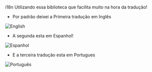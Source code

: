 i18n
Utilizando essa biblioteca que facilita muito na hora  da tradução!

* Por padrão deixei a Primeira tradução em Inglês

![English](https://user-images.githubusercontent.com/98665329/202865610-37ccfe55-9782-4a8c-a1a9-7a46af45c153.PNG)

* A segunda esta em Espanhol!

![Espanhol](https://user-images.githubusercontent.com/98665329/202865626-f42307ba-fbf0-43dd-a88b-682f5f2db69d.PNG)

* E a terceira tradução esta em Portugues

![Português](https://user-images.githubusercontent.com/98665329/202865632-cd9ac836-8c1c-48a7-8e1a-76b7ba350128.PNG)
